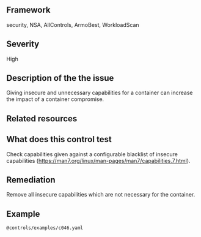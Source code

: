 ## Framework
security, NSA, AllControls, ArmoBest, WorkloadScan
 
## Severity
High

## Description of the the issue
Giving  insecure and unnecessary capabilities for a container can increase the impact of a container compromise.
 
## Related resources

## What does this control test
Check capabilities given against a configurable blacklist of insecure capabilities (https://man7.org/linux/man-pages/man7/capabilities.7.html). 
 
## Remediation
Remove all insecure capabilities which are not necessary for the container.
 
## Example
```
@controls/examples/c046.yaml
```
